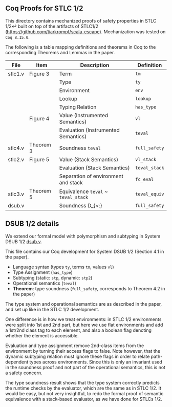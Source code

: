 ## Coq Proofs for STLC 1/2 ##


This directory contains mechanized proofs of safety properties in STLC 1/2↩
built on top of the artifacts of STLC1/2 (https://github.com/tiarkrompf/scala-escape).
Mechanization was tested on `Coq 8.15.0`.

The following is a table mapping definitions and theorems in Coq
to the corresponding Theorems and Lemmas in the paper.

|File     |Item            | Description                          | Definition
|---------|----------------|--------------------------------------|-----------
| stlc1.v | Figure 3       | Term                                 | `tm`
|         |                | Type                                 | `ty`
|         |                | Environment                          | `env`
|         |                | Lookup                               | `lookup`
|         |                | Typing Relation                      | `has_type`
|         | Figure 4       | Value (Instrumented Semantics)       | `vl`
|         |                | Evaluation (Instrumented Semantics)  | `teval`
| stlc4.v | Theorem 3      | Soundness `teval`                    | `full_safety`
| stlc2.v | Figure 5       | Value (Stack Semantics)              | `vl_stack`
|         |                | Evaluation (Stack Semantics)         | `teval_stack`
|         |                | Separation of environment and stack  | `fc_eval`
| stlc3.v | Theorem 5      | Equivalence `teval` ~ `teval_stack`  | `teval_equiv`
| dsub.v  |                | Soundness D_{<:}                     | `full_safety`

## DSUB 1/2 details ##

We extend our formal model with polymorphism and subtyping in System DSUB 1/2 [dsub.v](dsub.v).

This file contains our Coq development for System DSUB 1/2 (Section 4.1 in the paper).

- Language syntax (types `ty`, terms `tm`, values `vl`)
- Type Assignment (`has_type`)
- Subtyping (static: `stp`, dynamic: `stp2`)
- Operational semantics (`teval`)
- **Theorem**: type soundness (`full_safety`, corresponds to Theorem 4.2 in the paper)

The type system and operational semantics are as described in the paper, and set up
like in the STLC 1/2 development.

One difference is in how we treat environments: in STLC 1/2 environments were split
into 1st and 2nd part, but here we use flat environments and add a 1st/2nd class tag
to each element, and also a boolean flag denoting whether the element is accessible.

Evaluation and type assignment remove 2nd-class items from the environment by
turning their access flags to false. Note however, that the dynamic subtyping
relation must ignore these flags in order to relate path-dependent types across
environments. Since this is only an invariant used in the soundness proof and
not part of the operational semantics, this is not a safety concern. 

The type soundness result shows that the type system correctly predicts the runtime
checks by the evaluator, which are the same as in STLC 1/2. It would be easy, 
but not very insightful, to redo the formal proof of semantic equivalence 
with a stack-based evaluator, as we have done for STLCs 1/2.
